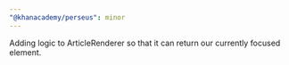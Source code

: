 ```yaml
---
"@khanacademy/perseus": minor
---
```


Adding logic to ArticleRenderer so that it can return our currently focused element.
